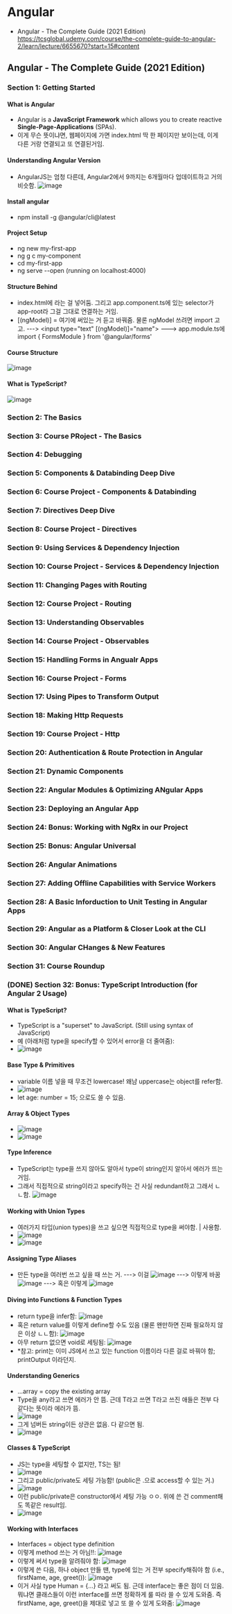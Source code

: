 # Angular
- Angular - The Complete Guide (2021 Edition) https://tcsglobal.udemy.com/course/the-complete-guide-to-angular-2/learn/lecture/6655670?start=15#content

## Angular - The Complete Guide (2021 Edition)

### Section 1: Getting Started

#### What is Angular
- Angular is a **JavaScript Framework** which allows you to create reactive **Single-Page-Applications** (SPAs).
- 이게 무슨 뜻이냐면, 웹페이지에 가면 index.html 딱 한 페이지만 보이는데, 이게 다른 거랑 연결되고 또 연결된거임.

#### Understanding Angular Version
- AngularJS는 엄청 다른데, Angular2에서 9까지는 6개월마다 업데이트하고 거의 비슷함.
![image](https://user-images.githubusercontent.com/68700599/117378071-4e7ddc80-ae9a-11eb-8d29-96f29c1bdb56.png)

#### Install angular
- npm install -g @angular/cli@latest

#### Project Setup 
- ng new my-first-app
- ng g c my-component
- cd my-first-app
- ng serve --open (running on localhost:4000)

#### Structure Behind
- index.html에 <app-root></app-root> 라는 걸 넣어둠. 그리고 app.component.ts에 있는 selector가 app-root라 그걸 그대로 연결하는 거임.
- [(ngModel)] = 여기에 써있는 거 듣고 바꿔줌. 물론 ngModel 쓰려면 import 고고.
---> <input type="text" [(ngModel)]="name"> 
---> app.module.ts에 import { FormsModule } from '@angular/forms' 

#### Course Structure
![image](https://user-images.githubusercontent.com/68700599/117461938-bde3e280-af13-11eb-8e2a-087fb087d2bf.png)

#### What is TypeScript?
![image](https://user-images.githubusercontent.com/68700599/117462074-e10e9200-af13-11eb-9ef0-f6f6b17e57d0.png)


### Section 2: The Basics


### Section 3: Course PRoject - The Basics

### Section 4: Debugging

### Section 5: Components & Databinding Deep Dive

### Section 6: Course Project - Components & Databinding

### Section 7: Directives Deep Dive

### Section 8: Course Project - Directives

### Section 9: Using Services & Dependency Injection

### Section 10: Course Project - Services & Dependency Injection

### Section 11: Changing Pages with Routing

### Section 12: Course Project - Routing

### Section 13: Understanding Observables

### Section 14: Course Project - Observables

### Section 15: Handling Forms in Angualr Apps

### Section 16: Course Project - Forms

### Section 17: Using Pipes to Transform Output

### Section 18: Making Http Requests

### Section 19: Course Project - Http

### Section 20: Authentication & Route Protection in Angular

### Section 21: Dynamic Components

### Section 22: Angular Modules & Optimizing ANgular Apps

### Section 23: Deploying an Angular App

### Section 24: Bonus: Working with NgRx in our Project

### Section 25: Bonus: Angular Universal

### Section 26: Angular Animations

### Section 27: Adding Offline Capabilities with Service Workers

### Section 28: A Basic Inforduction to Unit Testing in Angular Apps

### Section 29: Angular as a Platform & Closer Look at the CLI

### Section 30: Angular CHanges & New Features

### Section 31: Course Roundup

### (DONE) Section 32: Bonus: TypeScript Introduction (for Angular 2 Usage)

#### What is TypeScript?
- TypeScript is a "superset" to JavaScript. (Still using syntax of JavaScript)
- 예 (아래처럼 type을 specify할 수 있어서 error을 더 줄여줌):
- ![image](https://user-images.githubusercontent.com/68700599/117462479-5712f900-af14-11eb-8dc4-589a7ce78fb7.png)

#### Base Type & Primitives
- variable 이름 넣을 때 무조건 lowercase! 왜냠 uppercase는 object를 refer함.
- ![image](https://user-images.githubusercontent.com/68700599/117463242-1071ce80-af15-11eb-8d16-784ea3dcc202.png)
- let age: number = 15; 으로도 쓸 수 있음.

#### Array & Object Types
- ![image](https://user-images.githubusercontent.com/68700599/117463844-b4f41080-af15-11eb-91b2-7f8067e4489e.png)
- ![image](https://user-images.githubusercontent.com/68700599/117463977-d523cf80-af15-11eb-8b31-fef9ed5a5357.png)

#### Type Inference
- TypeScript는 type을 쓰지 않아도 알아서 type이 string인지 알아서 에러가 뜨는 거임.
- 그래서 직접적으로 string이라고 specify하는 건 사실 redundant하고 그래서 ㄴㄴ함.
![image](https://user-images.githubusercontent.com/68700599/117464429-419ece80-af16-11eb-977a-dc18b3876b16.png)

#### Working with Union Types
- 여러가지 타입(union types)을 쓰고 싶으면 직접적으로 type을 써야함. | 사용함.
- ![image](https://user-images.githubusercontent.com/68700599/117464962-cbe73280-af16-11eb-86fc-afa135587f8f.png)
- ![image](https://user-images.githubusercontent.com/68700599/117465040-e4574d00-af16-11eb-9b74-598bcb7d268d.png)

#### Assigning Type Aliases
- 만든 type을 여러번 쓰고 싶을 때 쓰는 거.
---> 이걸 ![image](https://user-images.githubusercontent.com/68700599/117465299-28e2e880-af17-11eb-9703-169fd0541d5f.png)
---> 이렇게 바꿈 ![image](https://user-images.githubusercontent.com/68700599/117465335-36986e00-af17-11eb-80b1-7d51072b9a6f.png)
---> 혹은 이렇게 ![image](https://user-images.githubusercontent.com/68700599/117465386-444df380-af17-11eb-9959-ee82f6ea55ce.png)

#### Diving into Functions & Function Types
- return type을 infer함: ![image](https://user-images.githubusercontent.com/68700599/117465753-a0b11300-af17-11eb-8f88-bc87331e4f79.png)
- 혹은 return value를 이렇게 define할 수도 있음 (물론 왠만하면 진짜 필요하지 않은 이상 ㄴㄴ함): ![image](https://user-images.githubusercontent.com/68700599/117465874-bcb4b480-af17-11eb-8b80-cbb39b066d47.png)
- 아무 return 없으면 void로 세팅됨: ![image](https://user-images.githubusercontent.com/68700599/117466063-f1287080-af17-11eb-97bd-d4ab5e37746d.png)
- *참고: print는 이미 JS에서 쓰고 있는 function 이름이라 다른 걸로 바꿔야 함; printOutput 이라던지.

#### Understanding Generics
- ...array = copy the existing array
- Type을 any라고 쓰면 에러가 안 뜸. 근데 T라고 쓰면 T라고 쓰진 애들은 전부 다 같다는 뜻이라 에러가 뜸. 
- ![image](https://user-images.githubusercontent.com/68700599/117475135-52087680-af21-11eb-923c-b4de0228e169.png)
- 그게 넘버든 string이든 상관은 없음. 다 같으면 됨.
- ![image](https://user-images.githubusercontent.com/68700599/117475324-81b77e80-af21-11eb-892b-8461d3c6b814.png)

#### Classes & TypeScript
- JS는 type을 세팅할 수 없지만, TS는 됨! 
- ![image](https://user-images.githubusercontent.com/68700599/117475543-c80cdd80-af21-11eb-9c6f-e78650aefd4d.png)
- 그리고 public/private도 세팅 가능함! (public은 .으로 access할 수 있는 거.)
- ![image](https://user-images.githubusercontent.com/68700599/117475829-20dc7600-af22-11eb-884b-453cd7625c34.png)
- 이런 public/private은 constructor에서 세팅 가능 ㅇㅇ. 위에 쓴 건 comment해도 똑같은 result임.
- ![image](https://user-images.githubusercontent.com/68700599/117475950-3ea9db00-af22-11eb-8b2a-332810fa0ef5.png)

#### Working with Interfaces
- Interfaces = object type definition
- 이렇게 method 쓰는 거 아님!!: ![image](https://user-images.githubusercontent.com/68700599/117476155-7ca6ff00-af22-11eb-9160-4e3a2cd329d3.png)
- 이렇게 써서 type을 알려줘야 함: ![image](https://user-images.githubusercontent.com/68700599/117476364-99433700-af22-11eb-81a7-38c675eb2a2f.png)
- 이렇게 쓴 다음, 하나 object 만들 땐, type에 있는 거 전부 specify해줘야 함 (i.e., firstName, age, greet()): ![image](https://user-images.githubusercontent.com/68700599/117476738-cd1e5c80-af22-11eb-85c3-199e5563f1b4.png)
- 이거 사실 type Human = {...} 라고 써도 됨. 근데 interface는 좋은 점이 더 있음. 뭐냐면 클래스들이 이런 interface를 쓰면 정확하게 룰 따라 쓸 수 있게 도와줌. 즉 firstName, age, greet()을 제대로 넣고 또 쓸 수 있게 도와줌: ![image](https://user-images.githubusercontent.com/68700599/117477126-39995b80-af23-11eb-9f0c-d2401d70244a.png)
